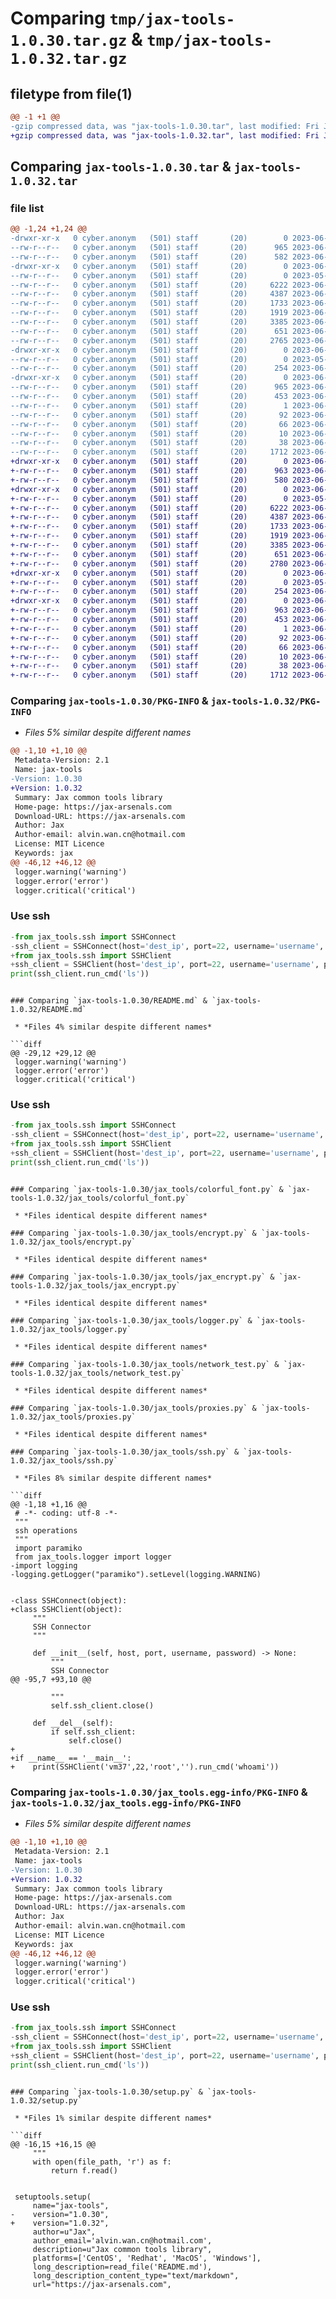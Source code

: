 # Comparing `tmp/jax-tools-1.0.30.tar.gz` & `tmp/jax-tools-1.0.32.tar.gz`

## filetype from file(1)

```diff
@@ -1 +1 @@
-gzip compressed data, was "jax-tools-1.0.30.tar", last modified: Fri Jun  2 07:32:48 2023, max compression
+gzip compressed data, was "jax-tools-1.0.32.tar", last modified: Fri Jun  2 08:48:37 2023, max compression
```

## Comparing `jax-tools-1.0.30.tar` & `jax-tools-1.0.32.tar`

### file list

```diff
@@ -1,24 +1,24 @@
-drwxr-xr-x   0 cyber.anonym   (501) staff       (20)        0 2023-06-02 07:32:48.649627 jax-tools-1.0.30/
--rw-r--r--   0 cyber.anonym   (501) staff       (20)      965 2023-06-02 07:32:48.648973 jax-tools-1.0.30/PKG-INFO
--rw-r--r--   0 cyber.anonym   (501) staff       (20)      582 2023-06-01 06:56:40.000000 jax-tools-1.0.30/README.md
-drwxr-xr-x   0 cyber.anonym   (501) staff       (20)        0 2023-06-02 07:32:48.640334 jax-tools-1.0.30/jax_tools/
--rw-r--r--   0 cyber.anonym   (501) staff       (20)        0 2023-05-31 12:57:36.000000 jax-tools-1.0.30/jax_tools/__init__.py
--rw-r--r--   0 cyber.anonym   (501) staff       (20)     6222 2023-06-01 10:53:38.000000 jax-tools-1.0.30/jax_tools/colorful_font.py
--rw-r--r--   0 cyber.anonym   (501) staff       (20)     4387 2023-06-02 06:44:22.000000 jax-tools-1.0.30/jax_tools/encrypt.py
--rw-r--r--   0 cyber.anonym   (501) staff       (20)     1733 2023-06-02 06:47:01.000000 jax-tools-1.0.30/jax_tools/jax_encrypt.py
--rw-r--r--   0 cyber.anonym   (501) staff       (20)     1919 2023-06-01 08:32:18.000000 jax-tools-1.0.30/jax_tools/logger.py
--rw-r--r--   0 cyber.anonym   (501) staff       (20)     3385 2023-06-02 07:27:14.000000 jax-tools-1.0.30/jax_tools/network_test.py
--rw-r--r--   0 cyber.anonym   (501) staff       (20)      651 2023-06-02 07:00:58.000000 jax-tools-1.0.30/jax_tools/proxies.py
--rw-r--r--   0 cyber.anonym   (501) staff       (20)     2765 2023-06-02 07:32:47.000000 jax-tools-1.0.30/jax_tools/ssh.py
-drwxr-xr-x   0 cyber.anonym   (501) staff       (20)        0 2023-06-02 07:32:48.648254 jax-tools-1.0.30/jax_tools/utils/
--rw-r--r--   0 cyber.anonym   (501) staff       (20)        0 2023-05-31 13:11:26.000000 jax-tools-1.0.30/jax_tools/utils/__init__.py
--rw-r--r--   0 cyber.anonym   (501) staff       (20)      254 2023-06-01 08:29:19.000000 jax-tools-1.0.30/jax_tools/utils/settings.py
-drwxr-xr-x   0 cyber.anonym   (501) staff       (20)        0 2023-06-02 07:32:48.646166 jax-tools-1.0.30/jax_tools.egg-info/
--rw-r--r--   0 cyber.anonym   (501) staff       (20)      965 2023-06-02 07:32:48.000000 jax-tools-1.0.30/jax_tools.egg-info/PKG-INFO
--rw-r--r--   0 cyber.anonym   (501) staff       (20)      453 2023-06-02 07:32:48.000000 jax-tools-1.0.30/jax_tools.egg-info/SOURCES.txt
--rw-r--r--   0 cyber.anonym   (501) staff       (20)        1 2023-06-02 07:32:48.000000 jax-tools-1.0.30/jax_tools.egg-info/dependency_links.txt
--rw-r--r--   0 cyber.anonym   (501) staff       (20)       92 2023-06-02 07:32:48.000000 jax-tools-1.0.30/jax_tools.egg-info/entry_points.txt
--rw-r--r--   0 cyber.anonym   (501) staff       (20)       66 2023-06-02 07:32:48.000000 jax-tools-1.0.30/jax_tools.egg-info/requires.txt
--rw-r--r--   0 cyber.anonym   (501) staff       (20)       10 2023-06-02 07:32:48.000000 jax-tools-1.0.30/jax_tools.egg-info/top_level.txt
--rw-r--r--   0 cyber.anonym   (501) staff       (20)       38 2023-06-02 07:32:48.649783 jax-tools-1.0.30/setup.cfg
--rw-r--r--   0 cyber.anonym   (501) staff       (20)     1712 2023-06-02 07:32:47.000000 jax-tools-1.0.30/setup.py
+drwxr-xr-x   0 cyber.anonym   (501) staff       (20)        0 2023-06-02 08:48:37.616229 jax-tools-1.0.32/
+-rw-r--r--   0 cyber.anonym   (501) staff       (20)      963 2023-06-02 08:48:37.615968 jax-tools-1.0.32/PKG-INFO
+-rw-r--r--   0 cyber.anonym   (501) staff       (20)      580 2023-06-02 08:47:19.000000 jax-tools-1.0.32/README.md
+drwxr-xr-x   0 cyber.anonym   (501) staff       (20)        0 2023-06-02 08:48:37.611276 jax-tools-1.0.32/jax_tools/
+-rw-r--r--   0 cyber.anonym   (501) staff       (20)        0 2023-05-31 12:57:36.000000 jax-tools-1.0.32/jax_tools/__init__.py
+-rw-r--r--   0 cyber.anonym   (501) staff       (20)     6222 2023-06-01 10:53:38.000000 jax-tools-1.0.32/jax_tools/colorful_font.py
+-rw-r--r--   0 cyber.anonym   (501) staff       (20)     4387 2023-06-02 06:44:22.000000 jax-tools-1.0.32/jax_tools/encrypt.py
+-rw-r--r--   0 cyber.anonym   (501) staff       (20)     1733 2023-06-02 06:47:01.000000 jax-tools-1.0.32/jax_tools/jax_encrypt.py
+-rw-r--r--   0 cyber.anonym   (501) staff       (20)     1919 2023-06-01 08:32:18.000000 jax-tools-1.0.32/jax_tools/logger.py
+-rw-r--r--   0 cyber.anonym   (501) staff       (20)     3385 2023-06-02 07:27:14.000000 jax-tools-1.0.32/jax_tools/network_test.py
+-rw-r--r--   0 cyber.anonym   (501) staff       (20)      651 2023-06-02 07:00:58.000000 jax-tools-1.0.32/jax_tools/proxies.py
+-rw-r--r--   0 cyber.anonym   (501) staff       (20)     2780 2023-06-02 08:47:19.000000 jax-tools-1.0.32/jax_tools/ssh.py
+drwxr-xr-x   0 cyber.anonym   (501) staff       (20)        0 2023-06-02 08:48:37.615294 jax-tools-1.0.32/jax_tools/utils/
+-rw-r--r--   0 cyber.anonym   (501) staff       (20)        0 2023-05-31 13:11:26.000000 jax-tools-1.0.32/jax_tools/utils/__init__.py
+-rw-r--r--   0 cyber.anonym   (501) staff       (20)      254 2023-06-01 08:29:19.000000 jax-tools-1.0.32/jax_tools/utils/settings.py
+drwxr-xr-x   0 cyber.anonym   (501) staff       (20)        0 2023-06-02 08:48:37.614236 jax-tools-1.0.32/jax_tools.egg-info/
+-rw-r--r--   0 cyber.anonym   (501) staff       (20)      963 2023-06-02 08:48:37.000000 jax-tools-1.0.32/jax_tools.egg-info/PKG-INFO
+-rw-r--r--   0 cyber.anonym   (501) staff       (20)      453 2023-06-02 08:48:37.000000 jax-tools-1.0.32/jax_tools.egg-info/SOURCES.txt
+-rw-r--r--   0 cyber.anonym   (501) staff       (20)        1 2023-06-02 08:48:37.000000 jax-tools-1.0.32/jax_tools.egg-info/dependency_links.txt
+-rw-r--r--   0 cyber.anonym   (501) staff       (20)       92 2023-06-02 08:48:37.000000 jax-tools-1.0.32/jax_tools.egg-info/entry_points.txt
+-rw-r--r--   0 cyber.anonym   (501) staff       (20)       66 2023-06-02 08:48:37.000000 jax-tools-1.0.32/jax_tools.egg-info/requires.txt
+-rw-r--r--   0 cyber.anonym   (501) staff       (20)       10 2023-06-02 08:48:37.000000 jax-tools-1.0.32/jax_tools.egg-info/top_level.txt
+-rw-r--r--   0 cyber.anonym   (501) staff       (20)       38 2023-06-02 08:48:37.616323 jax-tools-1.0.32/setup.cfg
+-rw-r--r--   0 cyber.anonym   (501) staff       (20)     1712 2023-06-02 08:48:36.000000 jax-tools-1.0.32/setup.py
```

### Comparing `jax-tools-1.0.30/PKG-INFO` & `jax-tools-1.0.32/PKG-INFO`

 * *Files 5% similar despite different names*

```diff
@@ -1,10 +1,10 @@
 Metadata-Version: 2.1
 Name: jax-tools
-Version: 1.0.30
+Version: 1.0.32
 Summary: Jax common tools library
 Home-page: https://jax-arsenals.com
 Download-URL: https://jax-arsenals.com
 Author: Jax
 Author-email: alvin.wan.cn@hotmail.com
 License: MIT Licence
 Keywords: jax
@@ -46,12 +46,12 @@
 logger.warning('warning')
 logger.error('error')
 logger.critical('critical')
 ```
 ### Use ssh
 
 ```python
-from jax_tools.ssh import SSHConnect
-ssh_client = SSHConnect(host='dest_ip', port=22, username='username', password='password')
+from jax_tools.ssh import SSHClient
+ssh_client = SSHClient(host='dest_ip', port=22, username='username', password='password')
 print(ssh_client.run_cmd('ls'))
 ```
```

### Comparing `jax-tools-1.0.30/README.md` & `jax-tools-1.0.32/README.md`

 * *Files 4% similar despite different names*

```diff
@@ -29,12 +29,12 @@
 logger.warning('warning')
 logger.error('error')
 logger.critical('critical')
 ```
 ### Use ssh
 
 ```python
-from jax_tools.ssh import SSHConnect
-ssh_client = SSHConnect(host='dest_ip', port=22, username='username', password='password')
+from jax_tools.ssh import SSHClient
+ssh_client = SSHClient(host='dest_ip', port=22, username='username', password='password')
 print(ssh_client.run_cmd('ls'))
 ```
```

### Comparing `jax-tools-1.0.30/jax_tools/colorful_font.py` & `jax-tools-1.0.32/jax_tools/colorful_font.py`

 * *Files identical despite different names*

### Comparing `jax-tools-1.0.30/jax_tools/encrypt.py` & `jax-tools-1.0.32/jax_tools/encrypt.py`

 * *Files identical despite different names*

### Comparing `jax-tools-1.0.30/jax_tools/jax_encrypt.py` & `jax-tools-1.0.32/jax_tools/jax_encrypt.py`

 * *Files identical despite different names*

### Comparing `jax-tools-1.0.30/jax_tools/logger.py` & `jax-tools-1.0.32/jax_tools/logger.py`

 * *Files identical despite different names*

### Comparing `jax-tools-1.0.30/jax_tools/network_test.py` & `jax-tools-1.0.32/jax_tools/network_test.py`

 * *Files identical despite different names*

### Comparing `jax-tools-1.0.30/jax_tools/proxies.py` & `jax-tools-1.0.32/jax_tools/proxies.py`

 * *Files identical despite different names*

### Comparing `jax-tools-1.0.30/jax_tools/ssh.py` & `jax-tools-1.0.32/jax_tools/ssh.py`

 * *Files 8% similar despite different names*

```diff
@@ -1,18 +1,16 @@
 # -*- coding: utf-8 -*-
 """
 ssh operations
 """
 import paramiko
 from jax_tools.logger import logger
-import logging
-logging.getLogger("paramiko").setLevel(logging.WARNING)
 
 
-class SSHConnect(object):
+class SSHClient(object):
     """
     SSH Connector
     """
 
     def __init__(self, host, port, username, password) -> None:
         """
         SSH Connector
@@ -95,7 +93,10 @@
 
         """
         self.ssh_client.close()
 
     def __del__(self):
         if self.ssh_client:
             self.close()
+
+if __name__ == '__main__':
+    print(SSHClient('vm37',22,'root','').run_cmd('whoami'))
```

### Comparing `jax-tools-1.0.30/jax_tools.egg-info/PKG-INFO` & `jax-tools-1.0.32/jax_tools.egg-info/PKG-INFO`

 * *Files 5% similar despite different names*

```diff
@@ -1,10 +1,10 @@
 Metadata-Version: 2.1
 Name: jax-tools
-Version: 1.0.30
+Version: 1.0.32
 Summary: Jax common tools library
 Home-page: https://jax-arsenals.com
 Download-URL: https://jax-arsenals.com
 Author: Jax
 Author-email: alvin.wan.cn@hotmail.com
 License: MIT Licence
 Keywords: jax
@@ -46,12 +46,12 @@
 logger.warning('warning')
 logger.error('error')
 logger.critical('critical')
 ```
 ### Use ssh
 
 ```python
-from jax_tools.ssh import SSHConnect
-ssh_client = SSHConnect(host='dest_ip', port=22, username='username', password='password')
+from jax_tools.ssh import SSHClient
+ssh_client = SSHClient(host='dest_ip', port=22, username='username', password='password')
 print(ssh_client.run_cmd('ls'))
 ```
```

### Comparing `jax-tools-1.0.30/setup.py` & `jax-tools-1.0.32/setup.py`

 * *Files 1% similar despite different names*

```diff
@@ -16,15 +16,15 @@
     """
     with open(file_path, 'r') as f:
         return f.read()
 
 
 setuptools.setup(
     name="jax-tools",
-    version="1.0.30",
+    version="1.0.32",
     author=u"Jax",
     author_email='alvin.wan.cn@hotmail.com',
     description=u"Jax common tools library",
     platforms=['CentOS', 'Redhat', 'MacOS', 'Windows'],
     long_description=read_file('README.md'),
     long_description_content_type="text/markdown",
     url="https://jax-arsenals.com",
```

